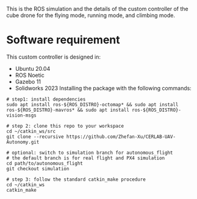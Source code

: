This is the ROS simulation and the details of the custom controller of the cube drone for the flying mode, running mode, and climbing mode.
# Software requirement
This custom controller is designed in:
- Ubuntu 20.04
- ROS Noetic
- Gazebo 11
- Solidworks 2023
Installing the package with the following commands:
```shell
# step1: install dependencies
sudo apt install ros-${ROS_DISTRO}-octomap* && sudo apt install ros-${ROS_DISTRO}-mavros* && sudo apt install ros-${ROS_DISTRO}-vision-msgs

# step 2: clone this repo to your workspace
cd ~/catkin_ws/src
git clone --recursive https://github.com/Zhefan-Xu/CERLAB-UAV-Autonomy.git

# optional: switch to simulation branch for autonomous_flight
# the default branch is for real flight and PX4 simulation
cd path/to/autonomous_flight
git checkout simulation

# step 3: follow the standard catkin_make procedure
cd ~/catkin_ws
catkin_make
```
